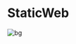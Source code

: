 # StaticWeb
![bg](https://user-images.githubusercontent.com/81293053/114210504-d0154400-999a-11eb-81c6-ba3e0a50eed3.jpg)
